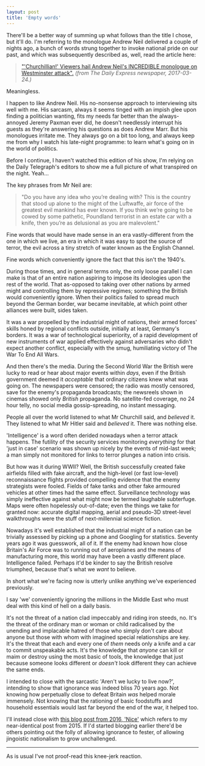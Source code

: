 ```yaml
---
layout: post
title: 'Empty words'
---
```


There'll be a better way of summing up what follows than the title I chose, but it'll do.  I'm referring to the monologue Andrew Neil delivered a couple of nights ago, a bunch of words strung together to invoke national pride on our past, and which was subsequently described as, well, read the article here:

> ["'Churchillian!' Viewers hail Andrew Neil's INCREDIBLE monologue on Westminster attack".](http://www.express.co.uk/news/uk/783357/Andrew-Neil-London-Westminster-attack-monologue-BBC-terror-Churchillian) *(from The Daily Express newspaper, 2017-03-24.)*

Meaningless.

I happen to like Andrew Neil.  His no-nonsense approach to interviewing sits well with me.  His sarcasm, always it seems tinged with an impish glee upon finding a politician wanting, fits my needs far better than the always-annoyed Jeremy Paxman ever did, he doesn't needlessly interrupt his guests as they're answering his questions as does Andrew Marr.  But his monologues irritate me.  They always go on a bit too long, and always keep me from why I watch his late-night programme: to learn what's going on in the world of politics.

Before I continue, I haven't watched this edition of his show, I'm relying on the Daily Telegraph's editors to show me a full picture of what transpired on the night.  Yeah…

The key phrases from Mr Neil are:

> "Do you have any idea who you’re dealing with?  This is the country that stood up alone to the might of the Luftwaffe, air force of the greatest evil mankind has ever known.  If you think we’re going to be cowed by some pathetic, Poundland terrorist in an estate car with a knife, then you’re as delusional as you are malevolent."

Fine words that would have made sense in an era vastly-different from the one in which we live, an era in which it was easy to spot the source of terror, the evil across a tiny stretch of water known as the English Channel.

Fine words which conveniently ignore the fact that this isn't the 1940's.

During those times, and in general terms only, the only loose parallel I can make is that of an entire nation aspiring to impose its ideologies upon the rest of the world.  That as-opposed to taking over other nations by armed might and controlling them by repressive regimes; something the British would conveniently ignore.  When their politics failed to spread much beyond the German border, war became inevitable, at which point other alliances were built, sides taken.

It was a war propelled by the industrial might of nations, their armed forces' skills honed by regional conflicts outside, initially at least, Germany's borders.  It was a war of technological superiority, of a rapid development of new instruments of war applied effectively against adversaries who didn't expect another conflict, especially with the smug, humiliating victory of The War To End All Wars.

And then there's the media.  During the Second World War the British were lucky to read or hear about major events within *days*, even if the British government deemed it *acceptable* that ordinary citizens knew what was going on. The newspapers were censored; the radio was mostly censored, save for the enemy's propaganda broadcasts; the newsreels shown in cinemas showed only *British* propaganda.  No satellite-fed coverage, no 24 hour telly, no social media gossip-spreading, no instant messaging.

People all over the world listened to what Mr Churchill said, and *believed* it.  They listened to what Mr Hitler said and *believed* it.  There was nothing else.

'Intelligence' is a word often derided nowadays when a terror attack happens.  The futility of the security services monitoring *everything* for that 'just in case' scenario was shown up nicely by the events of mid-last week; a man simply not monitored for links to terror plunges a nation into crisis.

But how was it during WWII?  Well, the British successfully created fake airfields filled with fake aircraft, and the high-level (or fast low-level) reconnaissance flights provided compelling evidence that the enemy strategists were fooled.  Fields of fake tanks and other fake armoured vehicles at other times had the same effect.  Surveillance technology was simply ineffective against what might now be termed laughable subterfuge.  Maps were often hopelessly out-of-date; even the things we take for granted now: accurate digital mapping, aerial and pseudo-3D street-level walkthroughs were the stuff of next-millennial science fiction.

Nowadays it's well established that the industrial might of a nation can be trivially assessed by picking up a phone and Googling for statistics.  Seventy years ago it was guesswork, all of it.  If the enemy had known how close Britain's Air Force was to running out of aeroplanes and the means of manufacturing more, this world may have been a vastly different place.  Intelligence failed.  Perhaps it'd be kinder to say the British resolve triumphed, because that's what we *want* to believe.

In short what we're facing now is utterly unlike anything we've experienced previously.

I say 'we' conveniently ignoring the millions in the Middle East who must deal with this kind of hell on a daily basis.

It's not the threat of a nation clad impeccably and riding iron steeds, no.  It's the threat of the ordinary man or woman or child radicalised by the unending and implacable hatred of those who simply don't care about anyone but those with whom with imagined special relationships are key.  It's the threat that each and every one of *them* needs only a knife and a car to commit unspeakable acts.  It's the knowledge that *anyone* can kill or maim or destroy using the most basic of tools, the knowledge that just because someone looks different or *doesn't* look different they can achieve the same ends.

I intended to close with the sarcastic 'Aren't we lucky to live now?', intending to show that ignorance was indeed bliss 70 years ago.  Not knowing how perpetually close to defeat Britain *was* helped morale immensely.  Not knowing that the rationing of basic foodstuffs and household essentials would last far beyond the end of the war, it helped too.

I'll instead close with [this blog post from 2016, 'Nice'](http://bazbt3.github.io/2016/07/15/Nice/) which refers to my near-identical post from 2015.  If I'd started blogging earlier there'd be others pointing out the folly of allowing ignorance to fester, of allowing jingoistic nationalism to grow unchallenged.

---

As is usual I've not proof-read this knee-jerk reaction.
